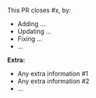 This PR closes #x, by:

* Adding ...
* Updating ...
* Fixing ...
* ...

**Extra:**

* Any extra information #1
* Any extra information #2
* ...

<!-- **Considerations:** -->
<!-- * PR Title Convention: (Feature|Bug|Chore) Task Name -->
<!-- * Be as descriptive as possible, assisting reviewers as much as possible. -->
<!-- * If frontend, paste screenshots that display the UI changes. -->
<!-- * If there is interactivity, paste a gif showing the feature. -->

